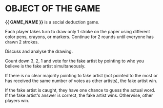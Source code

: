 # OBJECT OF THE GAME

**{{ GAME_NAME }}** is a social deduction game.

Each player takes turn to draw only 1 stroke on the paper
using different color pens, crayons, or markers.
Continue for 2 rounds until everyone has drawn 2 strokes.

Discuss and analyse the drawing.

Count down 3, 2, 1 and vote for the fake artist by pointing to
who you believe is the fake artist simultaneously.


If there is no clear majority pointing to fake artist (not
pointed to the most or has received the same number of votes
as other artists), the fake artist win.


If the fake artist is caught, they have one chance to guess
the actual word. If the fake artist&apos;s answer is correct,
the fake artist wins. Otherwise, other players win.
